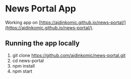 # News Portal App

Working app on [https://ajdinkomic.github.io/news-portal/](https://ajdinkomic.github.io/news-portal/).

## Running the app locally

1. git clone https://github.com/ajdinkomic/news-portal.git
2. cd news-portal
3. npm install
4. npm start